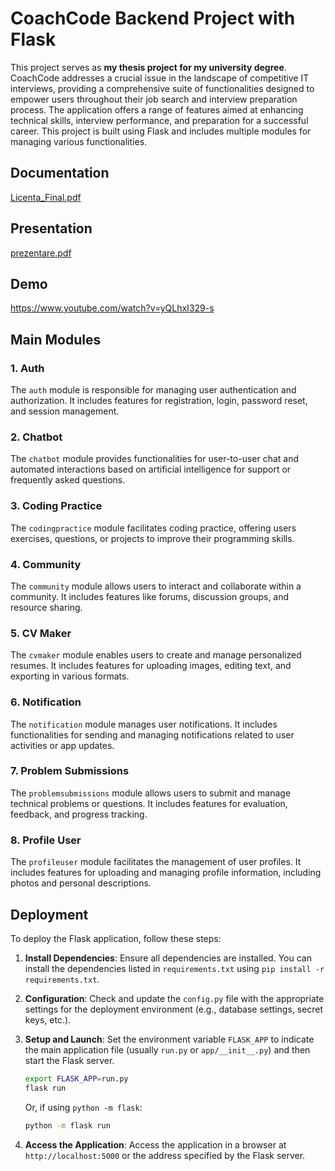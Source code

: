 # CoachCode Backend Project with Flask

This project serves as **my thesis project for my university degree**.  CoachCode addresses a crucial issue in the landscape of competitive IT interviews, providing a comprehensive suite of functionalities designed to empower users throughout their job search and interview preparation process. The application offers a range of features aimed at enhancing technical skills, interview performance, and preparation for a successful career. This project is built using Flask and includes multiple modules for managing various functionalities.  

## **Documentation**
[Licenta_Final.pdf](https://github.com/user-attachments/files/16427196/Licenta_Final.pdf)

## **Presentation**
[prezentare.pdf](https://github.com/user-attachments/files/16427217/prezentare.pdf)

## **Demo**
https://www.youtube.com/watch?v=yQLhxI329-s


## Main Modules

### 1. Auth

The `auth` module is responsible for managing user authentication and authorization. It includes features for registration, login, password reset, and session management.

### 2. Chatbot

The `chatbot` module provides functionalities for user-to-user chat and automated interactions based on artificial intelligence for support or frequently asked questions.

### 3. Coding Practice

The `codingpractice` module facilitates coding practice, offering users exercises, questions, or projects to improve their programming skills.

### 4. Community

The `community` module allows users to interact and collaborate within a community. It includes features like forums, discussion groups, and resource sharing.

### 5. CV Maker

The `cvmaker` module enables users to create and manage personalized resumes. It includes features for uploading images, editing text, and exporting in various formats.

### 6. Notification

The `notification` module manages user notifications. It includes functionalities for sending and managing notifications related to user activities or app updates.

### 7. Problem Submissions

The `problemsubmissions` module allows users to submit and manage technical problems or questions. It includes features for evaluation, feedback, and progress tracking.

### 8. Profile User

The `profileuser` module facilitates the management of user profiles. It includes features for uploading and managing profile information, including photos and personal descriptions.

## Deployment

To deploy the Flask application, follow these steps:

1. **Install Dependencies**: Ensure all dependencies are installed. You can install the dependencies listed in `requirements.txt` using `pip install -r requirements.txt`.
   
2. **Configuration**: Check and update the `config.py` file with the appropriate settings for the deployment environment (e.g., database settings, secret keys, etc.).

3. **Setup and Launch**: Set the environment variable `FLASK_APP` to indicate the main application file (usually `run.py` or `app/__init__.py`) and then start the Flask server.

    ```bash
    export FLASK_APP=run.py
    flask run
    ```

    Or, if using `python -m flask`:

    ```bash
    python -m flask run
    ```

4. **Access the Application**: Access the application in a browser at `http://localhost:5000` or the address specified by the Flask server.
